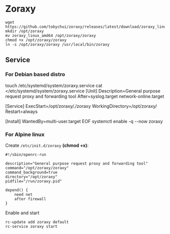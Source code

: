 # Zoraxy

```
wget https://github.com/tobychui/zoraxy/releases/latest/download/zoraxy_linux_amd64
mkdir /opt/zoraxy
mv zoraxy_linux_amd64 /opt/zoraxy/zoraxy
chmod +x /opt/zoraxy/zoraxy
ln -s /opt/zoraxy/zoraxy /usr/local/bin/zoraxy
```

## Service
### For Debian based distro
touch /etc/systemd/system/zoraxy.service
cat <<EOF >/etc/systemd/system/zoraxy.service
[Unit]
Description=General purpose request proxy and forwarding tool
After=syslog.target network-online.target

[Service]
ExecStart=/opt/zoraxy/./zoraxy
WorkingDirectory=/opt/zoraxy/
Restart=always

[Install]
WantedBy=multi-user.target
EOF
systemctl enable -q --now zoraxy

### For Alpine linux

Create `/etc/init.d/zoraxy` **(chmod +x)**:

```
#!/sbin/openrc-run

description="General purpose request proxy and forwarding tool"
command="/opt/zoraxy/zoraxy"
command_background=true
directory="/opt/zoraxy"
pidfile="/run/zoraxy.pid"

depend() {
    need net
    after firewall
}
```
Enable and start
```
rc-update add zoraxy default
rc-service zoraxy start
```

